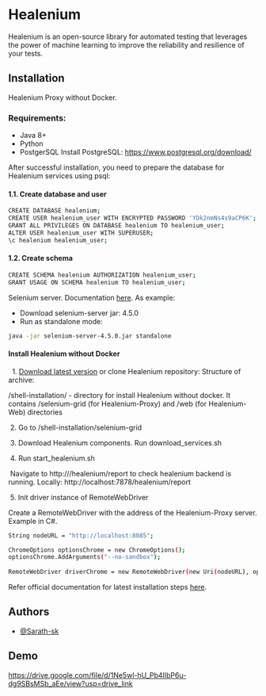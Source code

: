 
# Healenium

Healenium is an open-source library for automated testing that leverages the power of machine learning to improve the reliability and resilience of your tests.

## Installation
Healenium Proxy without Docker.
### Requirements:
* Java 8+
* Python
* PostgerSQL
Install PostgreSQL: https://www.postgresql.org/download/

After successful installation, you need to prepare the database for Healenium services using psql:

#### 1.1. Create database and user
```bash
CREATE DATABASE healenium;
CREATE USER healenium_user WITH ENCRYPTED PASSWORD 'YDk2nmNs4s9aCP6K';
GRANT ALL PRIVILEGES ON DATABASE healenium TO healenium_user;
ALTER USER healenium_user WITH SUPERUSER;
\c healenium healenium_user;
```
#### 1.2. Create schema
```bash
CREATE SCHEMA healenium AUTHORIZATION healenium_user;
GRANT USAGE ON SCHEMA healenium TO healenium_user;
```

Selenium server. Documentation [here](https://www.selenium.dev/documentation/grid/getting_started/).
As example:

- Download selenium-server jar: 4.5.0
- Run as standalone mode:
```bash
java -jar selenium-server-4.5.0.jar standalone
```


#### Install Healenium without Docker
&nbsp; 1. [Download latest version](https://github.com/healenium/healenium/releases/) or clone Healenium repository:
Structure of archive:

/shell-installation/ - directory for install Healenium without docker. It contains /selenium-grid (for Healenium-Proxy) and /web (for Healenium-Web) directories

&nbsp;2. Go to /shell-installation/selenium-grid

&nbsp;3. Download Healenium components. Run download_services.sh

&nbsp;4. Run start_healenium.sh

&nbsp;Navigate to http://<hlm-backend-address>/healenium/report to check healenium backend is running.
Locally: http://localhost:7878/healenium/report

&nbsp;5. Init driver instance of RemoteWebDriver

Create a RemoteWebDriver with the address of the Healenium-Proxy server. Example in C#.
```bash
String nodeURL = "http://localhost:8085";

ChromeOptions optionsChrome = new ChromeOptions();
optionsChrome.AddArguments("--no-sandbox");
    
RemoteWebDriver driverChrome = new RemoteWebDriver(new Uri(nodeURL), optionsChrome);

```

Refer official documentation for latest installation steps [here](https://healenium.io/docs/download_and_install/hlm_proxy#!/tab/586014895-4).


## Authors

- [@Sarath-sk](https://github.com/Sarath-sk)


## Demo


https://drive.google.com/file/d/1Ne5wl-hU_Pb4lIbP6u-dg9SBsMSb_aEe/view?usp=drive_link
